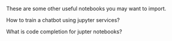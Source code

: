 These are some other useful notebooks you may want to import.

How to train a chatbot using jupyter services?

What is code completion for jupter notebooks?

